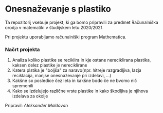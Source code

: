 # Onesnaževanje s plastiko

Ta repozitorij vsebuje projekt, ki ga bomo pripravili za predmet Računalniška orodja v matematiki v študijskem letu 2020/2021.

Pri projektu uporabljamo računalniški program Mathematica.

### Načrt projekta
1. Analiza koliko plastike se reciklira in kje ostane nereciklirana plastika, kaksen delez plastike je nereciklirane
2. Katera plstika je "boljša" za naravo(npr. hitreje razgradljiva, lazja reciklacija, manjse onesnaževanje pri izdelavi, ...)
3. Kakšne so posledice čez leta in kakšne bodo če ne bvomo nič spremenili
4. Kako se izdelujejo različne vrste plastike in kako škodljiva je njihova izdelava za okolje 

Pripravil: *Aleksander Moldovan*
